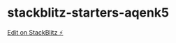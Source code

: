 # stackblitz-starters-aqenk5

[Edit on StackBlitz ⚡️](https://stackblitz.com/edit/stackblitz-starters-aqenk5)